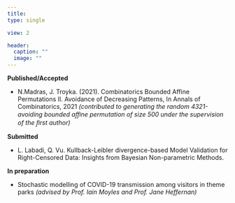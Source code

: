 ```yaml
---
title:    
type: single

view: 2

header:
  caption: ""
  image: ""
---
```


**Published/Accepted**

* N.Madras, J. Troyka. (2021). Combinatorics Bounded Affine Permutations II. Avoidance of Decreasing Patterns, In Annals of Combinatorics, 2021 *(contributed to generating the random 4321-avoiding bounded aﬃne permutation of size 500 under the supervision of the ﬁrst author)*

**Submitted**

* L. Labadi, Q. Vu. Kullback-Leibler divergence-based Model Validation for Right-Censored Data: Insights from Bayesian Non-parametric Methods.

**In preparation**

* Stochastic modelling of COVID-19 transmission among visitors in theme parks *(advised by Prof. Iain Moyles and Prof. Jane Heffernan)*